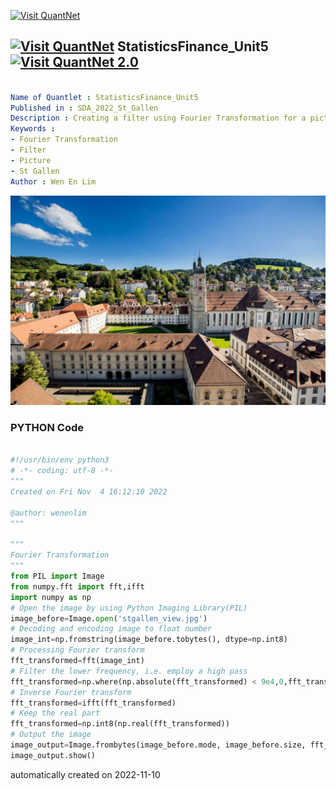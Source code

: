 [<img src="https://github.com/QuantLet/Styleguide-and-FAQ/blob/master/pictures/banner.png" width="888" alt="Visit QuantNet">](http://quantlet.de/)

## [<img src="https://github.com/QuantLet/Styleguide-and-FAQ/blob/master/pictures/qloqo.png" alt="Visit QuantNet">](http://quantlet.de/) **StatisticsFinance_Unit5** [<img src="https://github.com/QuantLet/Styleguide-and-FAQ/blob/master/pictures/QN2.png" width="60" alt="Visit QuantNet 2.0">](http://quantlet.de/)

```yaml

Name of Quantlet : StatisticsFinance_Unit5
Published in : SDA_2022_St_Gallen
Description : Creating a filter using Fourier Transformation for a picture of St Gallen
Keywords :
- Fourier Transformation
- Filter
- Picture
- St Gallen
Author : Wen En Lim

```

![Picture1](stgallen_view.jpg)

### PYTHON Code
```python

#!/usr/bin/env python3
# -*- coding: utf-8 -*-
"""
Created on Fri Nov  4 16:12:10 2022

@author: wenenlim
"""

"""
Fourier Transformation
"""
from PIL import Image
from numpy.fft import fft,ifft
import numpy as np
# Open the image by using Python Imaging Library(PIL)
image_before=Image.open('stgallen_view.jpg')
# Decoding and encoding image to float number
image_int=np.fromstring(image_before.tobytes(), dtype=np.int8)
# Processing Fourier transform
fft_transformed=fft(image_int)
# Filter the lower frequency, i.e. employ a high pass
fft_transformed=np.where(np.absolute(fft_transformed) < 9e4,0,fft_transformed)
# Inverse Fourier transform
fft_transformed=ifft(fft_transformed)
# Keep the real part
fft_transformed=np.int8(np.real(fft_transformed))
# Output the image
image_output=Image.frombytes(image_before.mode, image_before.size, fft_transformed)
image_output.show()

```

automatically created on 2022-11-10